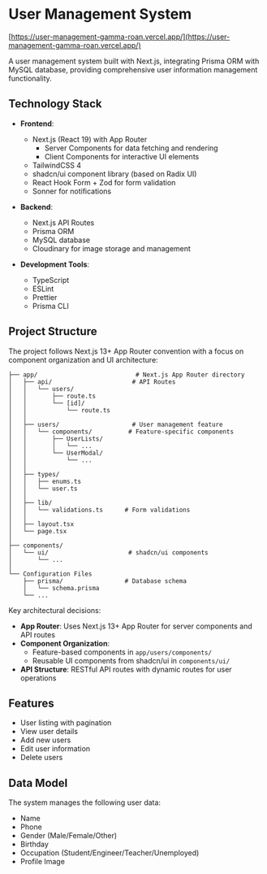# User Management System

[https://user-management-gamma-roan.vercel.app/](https://user-management-gamma-roan.vercel.app/)

A user management system built with Next.js, integrating Prisma ORM with MySQL database, providing comprehensive user information management functionality.

## Technology Stack

- **Frontend**:
  - Next.js (React 19) with App Router
    - Server Components for data fetching and rendering
    - Client Components for interactive UI elements
  - TailwindCSS 4
  - shadcn/ui component library (based on Radix UI)
  - React Hook Form + Zod for form validation
  - Sonner for notifications

- **Backend**:
  - Next.js API Routes
  - Prisma ORM
  - MySQL database
  - Cloudinary for image storage and management

- **Development Tools**:
  - TypeScript
  - ESLint
  - Prettier
  - Prisma CLI

## Project Structure

The project follows Next.js 13+ App Router convention with a focus on component organization and UI architecture:

```
├── app/                           # Next.js App Router directory
│   ├── api/                      # API Routes
│   │   └── users/
│   │       ├── route.ts
│   │       └── [id]/
│   │           └── route.ts
│   │
│   ├── users/                    # User management feature
│   │   └── components/          # Feature-specific components
│   │       ├── UserLists/
│   │       │   └── ...
│   │       └── UserModal/
│   │           └── ...
│   │
│   ├── types/
│   │   ├── enums.ts
│   │   └── user.ts
│   │
│   ├── lib/
│   │   └── validations.ts      # Form validations
│   │
│   ├── layout.tsx
│   └── page.tsx
│
├── components/
│   └── ui/                      # shadcn/ui components
│       └── ...
│
└── Configuration Files
    ├── prisma/                 # Database schema
    │   └── schema.prisma
    └── ...
```

Key architectural decisions:
- **App Router**: Uses Next.js 13+ App Router for server components and API routes
- **Component Organization**: 
  - Feature-based components in `app/users/components/`
  - Reusable UI components from shadcn/ui in `components/ui/`
- **API Structure**: RESTful API routes with dynamic routes for user operations

## Features

- User listing with pagination
- View user details
- Add new users
- Edit user information
- Delete users

## Data Model

The system manages the following user data:
- Name
- Phone
- Gender (Male/Female/Other)
- Birthday
- Occupation (Student/Engineer/Teacher/Unemployed)
- Profile Image
